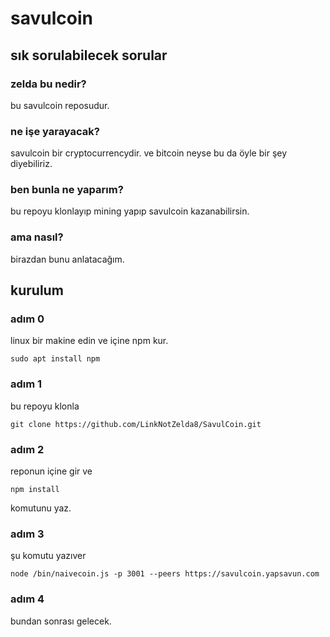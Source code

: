 # savulcoin

## sık sorulabilecek sorular

### zelda bu nedir?
bu savulcoin reposudur.

### ne işe yarayacak?
savulcoin bir cryptocurrencydir. ve bitcoin neyse bu da öyle bir şey diyebiliriz.

### ben bunla ne yaparım?
bu repoyu klonlayıp mining yapıp savulcoin kazanabilirsin.

### ama nasıl?
birazdan bunu anlatacağım.

## kurulum

### adım 0
linux bir makine edin ve içine npm kur.
```
sudo apt install npm
``` 

### adım 1
bu repoyu klonla 
```
git clone https://github.com/LinkNotZelda8/SavulCoin.git
```

### adım 2
reponun içine gir ve 
```
npm install
```
komutunu yaz.

### adım 3
şu komutu yazıver 
```
node /bin/naivecoin.js -p 3001 --peers https://savulcoin.yapsavun.com
```

### adım 4
bundan sonrası gelecek.